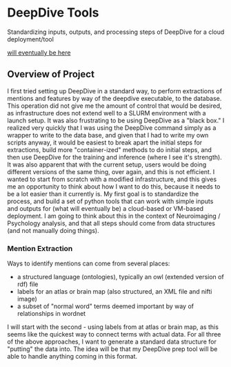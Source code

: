 # DeepDive Tools

Standardizing inputs, outputs, and processing steps of DeepDive for a cloud deployment/tool

[will eventually be here](https://pypi.python.org/pypi/deepdive)

## Overview of Project
I first tried setting up DeepDive in a standard way, to perform extractions of mentions and features by way of the deepdive executable, to the database. This operation did not give me the amount of control that would be desired, as infrastructure does not extend well to a SLURM environment with a launch setup. It was also frustrating to be using DeepDive as a "black box." I realized very quickly that I was using the DeepDive command simply as a wrapper to write to the data base, and given that I had to write my own scripts anyway, it would be easiest to break apart the initial steps for extractions, build more "container-ized" methods to do initial steps, and then use DeepDive for the training and inference (where I see it's strength). It was also apparent that with the current setup, users would be doing different versions of the same thing, over again, and this is not efficient. I wanted to start from scratch with a modified infrastructure, and this gives me an opportunity to think about how I want to do this, because it needs to be a lot easier than it currently is. My first goal is to standardize the process, and build a set of python tools that can work with simple inputs and outputs for (what will eventually be) a cloud-based or VM-based deployment. I am going to think about this in the context of Neuroimaging / Psychology analysis, and that all steps should come from data structures (and not manually doing things).

### Mention Extraction
Ways to identify mentions can come from several places:
- a structured language (ontologies), typically an owl (extended version of rdf) file
- labels for an atlas or brain map (also structured, an XML file and nifti image)
- a subset of "normal word" terms deemed important by way of relationships in wordnet

I will start with the second - using labels from at atlas or brain map, as this seems like the quickest way to connect terms with actual data. For all three of the above approaches, I want to generate a standard data structure for "putting" the data into. The idea will be that my DeepDive prep tool will be able to handle anything coming in this format. 

